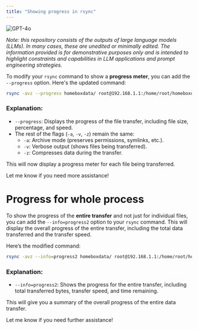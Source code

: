 ```yaml
---
title: "Showing progress in rsync"
---
```

![GPT-4o](https://img.shields.io/badge/GPT--4o-3333FF?style=for-the-badge&logo=openai&logoColor=white)



*Note: this repository consists of the outputs of large language models (LLMs). In many cases, these are unedited or minimally edited. The information provided is for demonstrative purposes only and is intended to highlight constraints and capabilities in LLM applications and prompt engineering strategies.*


To modify your `rsync` command to show a **progress meter**, you can add the `--progress` option. Here's the updated command:

```bash
rsync -avz --progress homeboxdata/ root@192.168.1.1:/home/root/homeboxdata/
```

### Explanation:
- `--progress`: Displays the progress of the file transfer, including file size, percentage, and speed.
- The rest of the flags (`-a`, `-v`, `-z`) remain the same:
  - `-a`: Archive mode (preserves permissions, symlinks, etc.).
  - `-v`: Verbose output (shows files being transferred).
  - `-z`: Compresses data during the transfer.

This will now display a progress meter for each file being transferred.

Let me know if you need more assistance!

# Progress for whole process

To show the progress of the **entire transfer** and not just for individual files, you can add the `--info=progress2` option to your `rsync` command. This will display the overall progress of the entire transfer, including the total data transferred and the transfer speed.

Here’s the modified command:

```bash
rsync -avz --info=progress2 homeboxdata/ root@192.168.1.1:/home/root/homeboxdata/
```

### Explanation:
- `--info=progress2`: Shows the progress for the entire transfer, including total transferred bytes, transfer speed, and time remaining.

This will give you a summary of the overall progress of the entire data transfer.

Let me know if you need further assistance!